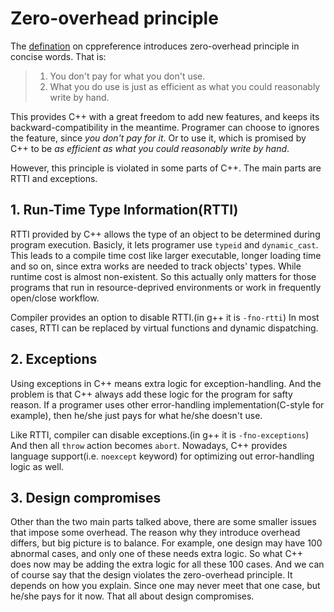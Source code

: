 # Zero-overhead principle

The [defination](https://en.cppreference.com/w/cpp/language/Zero-overhead_principle)
on cppreference introduces zero-overhead principle in concise words. That is:

> 1. You don't pay for what you don't use.
> 2. What you do use is just as efficient as what you could reasonably write by
> hand.

This provides C++ with a great freedom to add new features, and keeps its
backward-compatibility in the meantime. Programer can choose to ignores the
feature, since *you don't pay for it*.  Or to use it, which is promised by C++
to be *as efficient as what you could reasonably write by hand*.

However, this principle is violated in some parts of C++. The main parts are
RTTI and exceptions.

## 1. Run-Time Type Information(RTTI)

RTTI provided by C++ allows the type of an object to be determined during
program execution. Basicly, it lets programer use `typeid` and `dynamic_cast`.
This leads to a compile time cost like larger executable, longer loading time
and so on, since extra works are needed to track objects' types. While runtime
cost is almost non-existent. So this actually only matters for those programs
that run in resource-deprived environments or work in frequently open/close
workflow.

Compiler provides an option to disable RTTI.(in g++ it is `-fno-rtti`) In most
cases, RTTI can be replaced by virtual functions and dynamic dispatching.

## 2. Exceptions

Using exceptions in C++ means extra logic for exception-handling. And the
problem is that C++ always add these logic for the program for safty reason. If
a programer uses other error-handling implementation(C-style for example), then
he/she just pays for what he/she doesn't use.

Like RTTI, compiler can disable exceptions.(in g++ it is `-fno-exceptions`) And
then all `throw` action becomes `abort`. Nowadays, C++ provides language
support(i.e. `noexcept` keyword) for optimizing out error-handling logic as
well.

## 3. Design compromises

Other than the two main parts talked above, there are some smaller issues that
impose some overhead. The reason why they introduce overhead differs, but big
picture is to balance. For example, one design may have 100 abnormal cases, and
only one of these needs extra logic. So what C++ does now may be adding the
extra logic for all these 100 cases. And we can of course say that the design
violates the zero-overhead principle. It depends on how you explain. Since one
may never meet that one case, but he/she pays for it now. That all about design
compromises.
